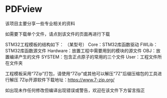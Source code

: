 # PDFview

该项目主要分享一些专业相关的资料

如需要下载单个文件，请点到该文件的页面再进行下载

STM32工程模板的结构如下：
（某型号）
    Core：STM32库函数驱动
    FWLib：STM32库函数源文件
    Hardware：放置工程中需要用到的模块的源文件
    OBJ：放置编译产生的文件
    SYSTEM：包含正点原子的常用的三个文件
    User：工程文件所在文件夹

工程模板采用“7Zip”打包，请使用“7Zip”或其他可以解压“7Z”后缀压缩包的工具进行解压
7Zip开源软件下载地址：https://www.7-zip.org/

如出现未作任何修改但编译出现错误或警告，欢迎在该文件下方留言指正

